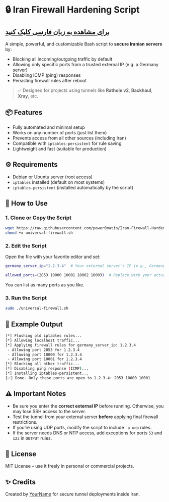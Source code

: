 # 🔒 Iran Firewall Hardening Script
## [برای مشاهده به زبان فارسی کلیک کنید](README.fa.md)


A simple, powerful, and customizable Bash script to **secure Iranian servers** by:

- Blocking all incoming/outgoing traffic by default
- Allowing only specific ports from a trusted external IP (e.g. a Germany server)
- Disabling ICMP (ping) responses
- Persisting firewall rules after reboot

> ✅ Designed for projects using tunnels like **Rathole v2**, **Backhaul**, **Xray**, etc.


## 📦 Features

- Fully automated and minimal setup
- Works on any number of ports (just list them)
- Prevents access from all other sources (including Iran)
- Compatible with `iptables-persistent` for rule saving
- Lightweight and fast (suitable for production)


## ⚙️ Requirements

- Debian or Ubuntu server (root access)
- `iptables` installed (default on most systems)
- `iptables-persistent` (installed automatically by the script)


## 🚀 How to Use

### 1. Clone or Copy the Script

```bash
wget https://raw.githubusercontent.com/power0matin/Iran-Firewall-Hardening-Script/main/universal-firewall.sh
chmod +x universal-firewall.sh
```

### 2. Edit the Script

Open the file with your favorite editor and set:

```bash
germany_server_ip="1.2.3.4"  # Your external server's IP (e.g., Germany VPS)

allowed_ports=(2053 10000 10001 10002 10003)  # Replace with your actual tunnel/panel ports
```

You can list as many ports as you like.

### 3. Run the Script

```bash
sudo ./universal-firewall.sh
```


## 🧪 Example Output

```bash
[*] Flushing old iptables rules...
[*] Allowing localhost traffic...
[*] Applying firewall rules for germany_server_ip: 1.2.3.4
 - Allowing port 2053 for 1.2.3.4
 - Allowing port 10000 for 1.2.3.4
 - Allowing port 10001 for 1.2.3.4
[*] Blocking all other traffic...
[*] Disabling ping response (ICMP)...
[*] Installing iptables-persistent...
[✅] Done. Only these ports are open to 1.2.3.4: 2053 10000 10001
```


## ⚠️ Important Notes

* Be sure you enter the **correct external IP** before running. Otherwise, you may lose SSH access to the server.
* Test the tunnel from your external server **before** applying final firewall restrictions.
* If you’re using UDP ports, modify the script to include `-p udp` rules.
* If the server needs DNS or NTP access, add exceptions for ports `53` and `123` in `OUTPUT` rules.


## 📄 License

MIT License – use it freely in personal or commercial projects.


## ✨ Credits

Created by [YourName](https://github.com/power0matin) for secure tunnel deployments inside Iran.


```

